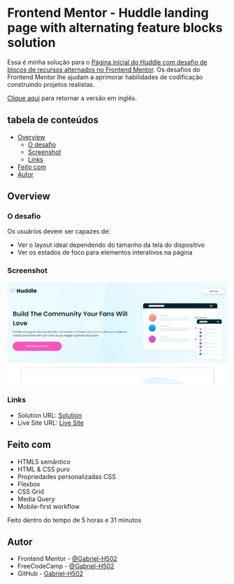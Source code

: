 # Frontend Mentor - Huddle landing page with alternating feature blocks solution

Essa é minha solução para o [Página inicial do Huddle com desafio de blocos de recursos alternados no Frontend Mentor](https://www.frontendmentor.io/challenges/huddle-landing-page-with-alternating-feature-blocks-5ca5f5981e82137ec91a5100). Os desafios do Frontend Mentor lhe ajudam a aprimorar habilidades de codificação construindo projetos realistas.  

[Clique aqui](README.md) para retornar a versão em inglês.

## tabela de conteúdos

- [Overview](#overview)
  - [O desafio](#o-desafio)
  - [Screenshot](#screenshot)
  - [Links](#links)
- [Feito com](#feito-com)
- [Autor](#autor)

## Overview

### O desafio

Os usuários devem ser capazes de:

- Ver o layout ideal dependendo do tamanho da tela do dispositivo
- Ver os estados de foco para elementos interativos na página

### Screenshot

![](./images/screenshot.jpg)

### Links

- Solution URL: [Solution](#)
- Live Site URL: [Live Site](#)

## Feito com

- HTML5 semântico
- HTML & CSS puro
- Propriedades personalizadas CSS
- Flexbox
- CSS Grid
- Media Query
- Mobile-first workflow

Feito dentro do tempo de
5 horas e 31 minutos

## Autor

- Frontend Mentor - [@Gabriel-H502](https://www.frontendmentor.io/profile/Gabriel-H502)
- FreeCodeCamp - [@Gabriel-H502](https://www.freecodecamp.org/Gabriel-H502) 
- GitHub - [Gabriel-H502](https://github.com/Gabriel-H502)
